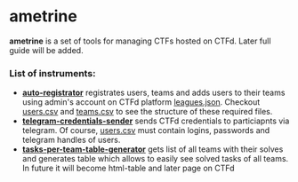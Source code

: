 # ametrine
**ametrine** is a set of tools for managing CTFs hosted on CTFd. Later full guide will be added.

### List of instruments:
- **[auto-registrator](auto_registrator.py)** registrates users, teams and adds users to their teams using admin's account on CTFd platform [leagues.json](example/leagues.json). Checkout [users.csv](example/users.csv) and [teams.csv](example/users.csv) to see the structure of these required files.
- **[telegram-credentials-sender](telegram_credentials_sender.py)** sends CTFd credentials to particiapnts via telegram. Of course, [users.csv](example/users.csv) must contain logins, passwords and telegram handles of users.
- **[tasks-per-team-table-generator](tasks_per_team_generator.py)** gets list of all teams with their solves and generates table which allows to easily see solved tasks of all teams. In future it will become html-table and later page on CTFd
